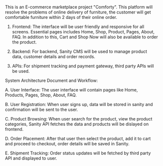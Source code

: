 This is an E-commerce marketplace project "Comforty". This platform will resolve the problems of online delivery of furniture, the customer will get comfortable furniture within 2 days of their online order.

1. Frontend:
The interface will be user friendly and responsive for all screens.
Essential pages includes Home, Shop, Product, Pages, About, FAQ. In addition to this, Cart and Shop Now will also be available to order the product.

2. Backend:
For backend, Sanity CMS will be used to manage product data, customer details and order records.

3. APIs:
For shipment tracking and payment gateway, third party APIs will be used.


System Architecture Document and Workflow:

A. User Interface:
The user interface will contain pages like Home, Products, Pages, Shop, About, FAQ.

B. User Registration:
When user signs up, data will be stored in sanity and confirmation will be sent to the user.

C. Product Browsing:
When user search for the product, view the product categories, Sanity API fetches the data and products will be dislayed on frontend.

D. Order Placement:
After that user then select the product, add it to cart and proceed to checkout, order details will be saved in Sanity.

E. Shipment Tracking:
Order status updates will be fetched by third party API and displayed to user.
